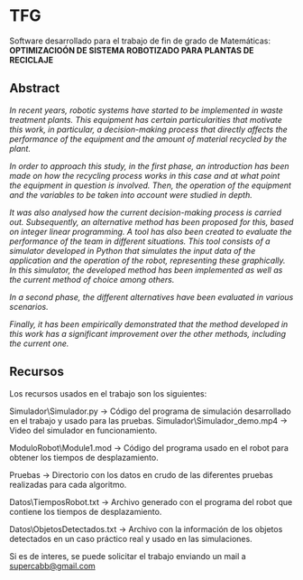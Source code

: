 # TFG
Software desarrollado para el trabajo de fin de grado de Matemáticas: **OPTIMIZACIOÓN DE SISTEMA ROBOTIZADO PARA PLANTAS DE RECICLAJE**

## Abstract

_In recent years, robotic systems have started to be implemented in waste treatment plants. This equipment has certain particularities that motivate this work, in particular, a decision-making process that directly affects the
performance of the equipment and the amount of material recycled by the plant._

_In order to approach this study, in the first phase, an introduction has been made on how the recycling process works in this case and at what point the equipment in question is involved. Then, the operation of the
equipment and the variables to be taken into account were studied in depth._

_It was also analysed how the current decision-making process is carried out. Subsequently, an alternative method has been proposed for this, based on integer linear programming. A tool has also been created to evaluate
the performance of the team in different situations. This tool consists of a simulator developed in Python that simulates the input data of the application and the operation of the robot, representing these graphically.
In this simulator, the developed method has been implemented as well as the current method of choice among others._

_In a second phase, the different alternatives have been evaluated in various scenarios._

_Finally, it has been empirically demonstrated that the method developed in this work has a significant improvement over the other methods, including the current one._


## Recursos
Los recursos usados en el trabajo son los siguientes:

Simulador\Simulador.py -> Código del programa de simulación desarrollado en el trabajo y usado para las pruebas.
Simulador\Simulador_demo.mp4 -> Video del simulador en funcionamiento.

ModuloRobot\Module1.mod -> Código del programa usado en el robot para obtener los tiempos de desplazamiento.

Pruebas -> Directorio con los datos en crudo de las diferentes pruebas realizadas para cada algoritmo.

Datos\TiemposRobot.txt -> Archivo generado con el programa del robot que contiene los tiempos de desplazamiento.

Datos\ObjetosDetectados.txt -> Archivo con la información de los objetos detectados en un caso práctico real y usado en las simulaciones.

Si es de interes, se puede solicitar el trabajo enviando un mail a <supercabb@gmail.com>

